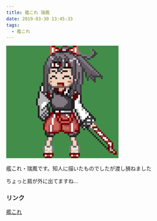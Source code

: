 ```yaml
---
title: 艦これ 瑞鳳
date: 2019-03-30 13:45:33
tags: 
  - 艦これ
---
```


<img src="/images/kankore_zuiho.png" width=60%>

艦これ・瑞鳳です。知人に描いたものでしたが渡し損ねました

ちょっと肩が外に出てますね…

### リンク
[艦これ](http://www.dmm.com/netgame/feature/kancolle.html)
